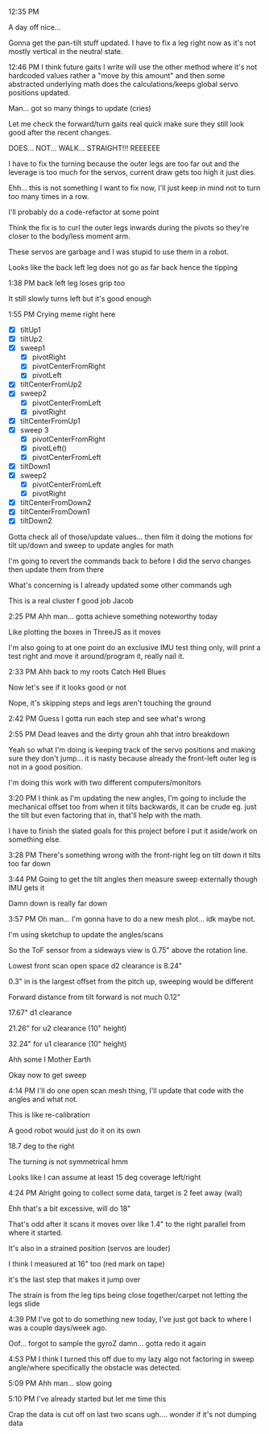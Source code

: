 12:35 PM

A day off nice...

Gonna get the pan-tilt stuff updated. I have to fix a leg right now as it's not mostly vertical in the neutral state.

12:46 PM
I think future gaits I write will use the other method where it's not hardcoded values rather a "move by this amount" and then some abstracted underlying math does the calculations/keeps global servo positions updated.

Man... got so many things to update (cries)

Let me check the forward/turn gaits real quick make sure they still look good after the recent changes.

DOES... NOT... WALK... STRAIGHT!!! REEEEEE

I have to fix the turning because the outer legs are too far out and the leverage is too much for the servos, current draw gets too high it just dies.

Ehh... this is not something I want to fix now, I'll just keep in mind not to turn too many times in a row.

I'll probably do a code-refactor at some point

Think the fix is to curl the outer legs inwards during the pivots so they're closer to the body/less moment arm.

These servos are garbage and I was stupid to use them in a robot.

Looks like the back left leg does not go as far back hence the tipping

1:38 PM
back left leg loses grip too

It still slowly turns left but it's good enough

1:55 PM
Crying meme right here

- [x] tiltUp1
- [x] tiltUp2
- [x] sweep1
  - [x] pivotRight
  - [x] pivotCenterFromRight
  - [x] pivotLeft
- [x] tiltCenterFromUp2
- [x] sweep2
  - [x] pivotCenterFromLeft
  - [x] pivotRight
- [x] tiltCenterFromUp1
- [x] sweep 3
  - [x] pivotCenterFromRight
  - [x] pivotLeft()
  - [x] pivotCenterFromLeft
- [x] tiltDown1
- [x] sweep2
  - [x] pivotCenterFromLeft
  - [x] pivotRight
- [x] tiltCenterFromDown2
- [x] tiltCenterFromDown1
- [x] tiltDown2

Gotta check all of those/update values... then film it doing the motions for tilt up/down and sweep to update angles for math

I'm going to revert the commands back to before I did the servo changes then update them from there

What's concerning is I already updated some other commands ugh

This is a real cluster f good job Jacob

2:25 PM
Ahh man... gotta achieve something noteworthy today

Like plotting the boxes in ThreeJS as it moves

I'm also going to at one point do an exclusive IMU test thing only, will print a test right and move it around/program it, really nail it.

2:33 PM
Ahh back to my roots Catch Hell Blues

Now let's see if it looks good or not

Nope, it's skipping steps and legs aren't touching the ground

2:42 PM
Guess I gotta run each step and see what's wrong

2:55 PM
Dead leaves and the dirty groun ahh that intro breakdown

Yeah so what I'm doing is keeping track of the servo positions and making sure they don't jump... it is nasty because already the front-left outer leg is not in a good position.

I'm doing this work with two different computers/monitors

3:20 PM
I think as I'm updating the new angles, I'm going to include the mechanical offset too from when it tilts backwards, it can be crude eg. just the tilt but even factoring that in, that'll help with the math.

I have to finish the slated goals for this project before I put it aside/work on something else.

3:28 PM
There's something wrong with the front-right leg on tilt down it tilts too far down

3:44 PM
Going to get the tilt angles then measure sweep externally though IMU gets it

Damn down is really far down

3:57 PM
Oh man... I'm gonna have to do a new mesh plot... idk maybe not.

I'm using sketchup to update the angles/scans

So the ToF sensor from a sideways view is 0.75" above the rotation line.

Lowest front scan open space d2 clearance is 8.24"

0.3" in is the largest offset from the pitch up, sweeping would be different

Forward distance from tilt forward is not much 0.12"

17.67" d1 clearance

21.26" for u2 clearance (10" height)

32.24" for u1 clearance (10" height)

Ahh some I Mother Earth

Okay now to get sweep

4:14 PM
I'll do one open scan mesh thing, I'll update that code with the angles and what not.

This is like re-calibration

A good robot would just do it on its own

18.7 deg to the right

The turning is not symmetrical hmm

Looks like I can assume at least 15 deg coverage left/right

4:24 PM
Alright going to collect some data, target is 2 feet away (wall)

Ehh that's a bit excessive, will do 18"

That's odd after it scans it moves over like 1.4" to the right parallel from where it started.

It's also in a strained position (servos are louder)

I think I measured at 16" too (red mark on tape)

it's the last step that makes it jump over

The strain is from the leg tips being close together/carpet not letting the legs slide

4:39 PM
I've got to do something new today, I've just got back to where I was a couple days/week ago.

Oof... forgot to sample the gyroZ damn... gotta redo it again

4:53 PM
I think I turned this off due to my lazy algo not factoring in sweep angle/where specifically the obstacle was detected.

5:09 PM
Ahh man... slow going

5:10 PM
I've already started but let me time this

Crap the data is cut off on last two scans ugh.... wonder if it's not dumping data


